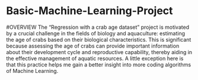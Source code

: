 # Basic-Machine-Learning-Project
#OVERVIEW
The “Regression with a crab age dataset” project is motivated by a crucial challenge in the fields of biology and aquaculture: estimating the age of crabs based on their biological characteristics. This is significant because assessing the age of crabs can provide important information about their development cycle and reproductive capability, thereby aiding in the effective management of aquatic resources.
A little exception here is that this practice helps me gain a better insight into more coding algorithms of Machine Learning.
